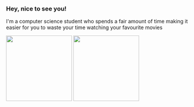 ### Hey, nice to see you!
I'm a computer science student who spends a fair amount of time making it easier for you to waste your time watching your favourite movies

<p>
  <img height="180em" src="https://github-readme-stats.vercel.app/api?username=robinp7720" />
  <img height="180em" src="https://github-readme-stats-eight-theta.vercel.app/api/top-langs/?username=robinp7720&layout=compact" />
</p>
